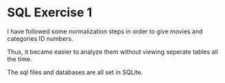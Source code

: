# SQL Exercise 1
I have followed some normalization steps in order to give movies and categories ID numbers.

Thus, it became easier to analyze them without viewing seperate tables all the time.

The sql files and databases are all set in SQLite.
